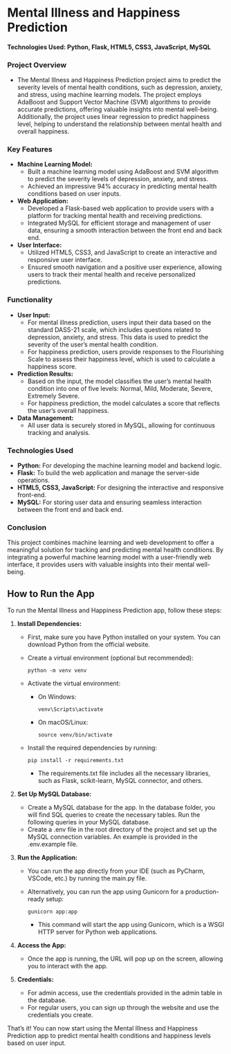 # Mental Illness and Happiness Prediction

#### Technologies Used: Python, Flask, HTML5, CSS3, JavaScript, MySQL

### Project Overview

- The Mental Illness and Happiness Prediction project aims to predict the severity levels of mental health conditions, such as depression, anxiety, and stress, using machine learning models. The project employs AdaBoost and Support Vector Machine (SVM) algorithms to provide accurate predictions, offering valuable insights into mental well-being. Additionally, the project uses linear regression to predict happiness level, helping to understand the relationship between mental health and overall happiness.

### Key Features

- **Machine Learning Model:**
  - Built a machine learning model using AdaBoost and SVM algorithm to predict the severity levels of depression, anxiety, and stress.
  - Achieved an impressive 94% accuracy in predicting mental health conditions based on user inputs.
- **Web Application:**
  - Developed a Flask-based web application to provide users with a platform for tracking mental health and receiving predictions.
  - Integrated MySQL for efficient storage and management of user data, ensuring a smooth interaction between the front end and back end.
- **User Interface:**
  - Utilized HTML5, CSS3, and JavaScript to create an interactive and responsive user interface.
  - Ensured smooth navigation and a positive user experience, allowing users to track their mental health and receive personalized predictions.

### Functionality

- **User Input:**
  - For mental illness prediction, users input their data based on the standard DASS-21 scale, which includes questions related to depression, anxiety, and stress. This data is used to predict the severity of the user’s mental health condition.
  - For happiness prediction, users provide responses to the Flourishing Scale to assess their happiness level, which is used to calculate a happiness score.
- **Prediction Results:**
  - Based on the input, the model classifies the user’s mental health condition into one of five levels: Normal, Mild, Moderate, Severe, Extremely Severe.
  - For happiness prediction, the model calculates a score that reflects the user’s overall happiness.
- **Data Management:**
  - All user data is securely stored in MySQL, allowing for continuous tracking and analysis.

### Technologies Used

- **Python:** For developing the machine learning model and backend logic.
- **Flask:** To build the web application and manage the server-side operations.
- **HTML5, CSS3, JavaScript:** For designing the interactive and responsive front-end.
- **MySQL:** For storing user data and ensuring seamless interaction between the front end and back end.

### Conclusion

This project combines machine learning and web development to offer a meaningful solution for tracking and predicting mental health conditions. By integrating a powerful machine learning model with a user-friendly web interface, it provides users with valuable insights into their mental well-being.

## How to Run the App

To run the Mental Illness and Happiness Prediction app, follow these steps:

1.  **Install Dependencies:**

    - First, make sure you have Python installed on your system. You can download Python from the official website.
    - Create a virtual environment (optional but recommended):

          python -m venv venv

    - Activate the virtual environment:

      - On Windows:

            venv\Scripts\activate

      - On macOS/Linux:

            source venv/bin/activate

    - Install the required dependencies by running:

          pip install -r requirements.txt

      - The requirements.txt file includes all the necessary libraries, such as Flask, scikit-learn, MySQL connector, and others.

2.  **Set Up MySQL Database:**

    - Create a MySQL database for the app. In the database folder, you will find SQL queries to create the necessary tables. Run the following queries in your MySQL database.
    - Create a .env file in the root directory of the project and set up the MySQL connection variables. An example is provided in the .env.example file.

3.  **Run the Application:**

    - You can run the app directly from your IDE (such as PyCharm, VSCode, etc.) by running the main.py file.
    - Alternatively, you can run the app using Gunicorn for a production-ready setup:

          gunicorn app:app

      - This command will start the app using Gunicorn, which is a WSGI HTTP server for Python web applications.

4.  **Access the App:**

    - Once the app is running, the URL will pop up on the screen, allowing you to interact with the app.

5.  **Credentials:**

    - For admin access, use the credentials provided in the admin table in the database.
    - For regular users, you can sign up through the website and use the credentials you create.

That’s it! You can now start using the Mental Illness and Happiness Prediction app to predict mental health conditions and happiness levels based on user input.
